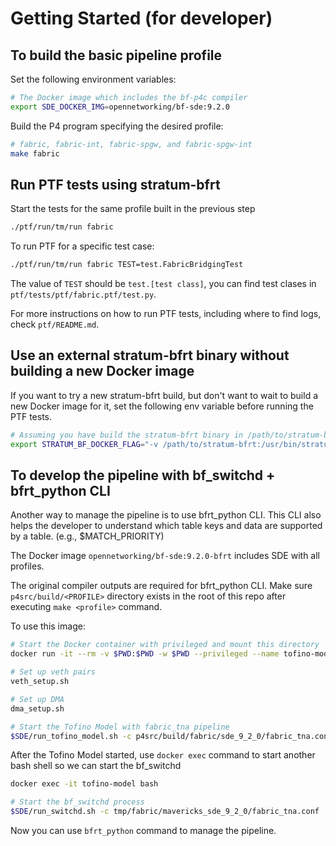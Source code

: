 <!-- Copyright 2020-present Open Networking Foundation -->
<!-- SPDX-License-Identifier: Apache-2.0 -->

# Getting Started (for developer)

## To build the basic pipeline profile

Set the following environment variables:

```bash
# The Docker image which includes the bf-p4c compiler
export SDE_DOCKER_IMG=opennetworking/bf-sde:9.2.0
```

Build the P4 program specifying the desired profile:

```bash
# fabric, fabric-int, fabric-spgw, and fabric-spgw-int
make fabric
```

## Run PTF tests using stratum-bfrt

Start the tests for the same profile built in the previous step

```bash
./ptf/run/tm/run fabric
```

To run PTF for a specific test case:

```bash
./ptf/run/tm/run fabric TEST=test.FabricBridgingTest
```

The value of `TEST` should be `test.[test class]`, you can find test clases in
`ptf/tests/ptf/fabric.ptf/test.py`.

For more instructions on how to run PTF tests, including where to
find logs, check `ptf/README.md`.

## Use an external stratum-bfrt binary without building a new Docker image

If you want to try a new stratum-bfrt build, but don't want to wait to build
a new Docker image for it, set the following env variable before running the PTF tests.

```bash
# Assuming you have build the stratum-bfrt binary in /path/to/stratum-bfrt
export STRATUM_BF_DOCKER_FLAG="-v /path/to/stratum-bfrt:/usr/bin/stratum_bfrt"
```

## To develop the pipeline with bf_switchd + bfrt_python CLI

Another way to manage the pipeline is to use bfrt_python CLI. This CLI also
helps the developer to understand which table keys and data are supported
by a table. (e.g., $MATCH_PRIORITY)

The Docker image `opennetworking/bf-sde:9.2.0-bfrt` includes SDE with all profiles.

The original compiler outputs are required for bfrt_python CLI.
Make sure `p4src/build/<PROFILE>` directory exists in the root of this repo
after executing `make <profile>` command.

To use this image:

```bash
# Start the Docker container with privileged and mount this directory
docker run -it --rm -v $PWD:$PWD -w $PWD --privileged --name tofino-model opennetworking/bf-sde:9.2.0-bfrt

# Set up veth pairs
veth_setup.sh

# Set up DMA
dma_setup.sh

# Start the Tofino Model with fabric_tna pipeline
$SDE/run_tofino_model.sh -c p4src/build/fabric/sde_9_2_0/fabric_tna.conf -p fabric_tna
```

After the Tofino Model started, use `docker exec` command to start another bash shell so we can start the bf_switchd

```bash
docker exec -it tofino-model bash

# Start the bf_switchd process
$SDE/run_switchd.sh -c tmp/fabric/mavericks_sde_9_2_0/fabric_tna.conf
```

Now you can use `bfrt_python` command to manage the pipeline.
